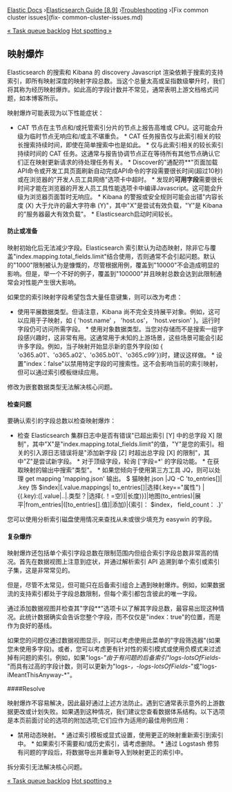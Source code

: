 

[Elastic Docs](/guide/) ›[Elasticsearch Guide [8.9]](index.md)
›[Troubleshooting](troubleshooting.md) ›[Fix common cluster issues](fix-
common-cluster-issues.md)

[« Task queue backlog](task-queue-backlog.md) [Hot spotting
»](hotspotting.md)

## 映射爆炸

Elasticsearch 的搜索和 Kibana 的 discovery Javascript 渲染依赖于搜索的支持索引，即所有映射深度的映射字段总数。当这个总量太高或呈指数级攀升时，我们将其称为经历映射爆炸。如此高的字段计数并不常见，通常表明上游文档格式问题，如本博客所示。

映射爆炸可能表现为以下性能症状：

* CAT 节点在主节点和/或托管索引分片的节点上报告高堆或 CPU。这可能会升级为临时节点无响应和/或主不堪重负。  * CAT 任务报告仅与此索引相关的较长搜索持续时间，即使在简单搜索中也是如此。  * 仅与此索引相关的较长索引持续时间的 CAT 任务。这通常与报告协调节点正在等待所有其他节点确认它们正在映射更新请求的待处理任务有关。  * Discover的"通配符**"页面加载API命令或开发工具页面刷新自动完成API命令的字段需要很长时间(超过10秒)或在浏览器的"开发人员工具网络"选项卡中超时。  * 发现的**可用字段**需要很长时间才能在浏览器的开发人员工具性能选项卡中编译Javascript。这可能会升级为浏览器页面暂时无响应。  * Kibana 的警报或安全规则可能会出错"内容长度 (X) 大于允许的最大字符串 (Y)"，其中"X"是尝试有效负载，"Y"是 Kibana 的"服务器最大有效负载"。  * Elasticsearch启动时间较长。

#### 防止或准备

映射初始化后无法减少字段。Elasticsearch 索引默认为动态映射，除非它与覆盖"index.mapping.total_fields.limit"结合使用，否则通常不会引起问题。默认的"1000"限制被认为是慷慨的，尽管根据用例，覆盖到"10000"不会造成明显的影响。但是，举一个不好的例子，覆盖到"100000"并且映射总数会达到此限制通常会对性能产生很大影响。

如果您的索引映射字段希望包含大量任意键集，则可以改为考虑：

* 使用平展数据类型。但请注意，Kibana 尚不完全支持展平对象。例如，这可以应用于子映射，如 { 'host.name' ， 'host.os'， 'host.version' }。运行时字段仍可访问所需字段。  * 使用对象数据类型。当您对存储而不是搜索一组字段感兴趣时，这非常有用。这通常用于未知的上游场景，这些场景可能会引起许多字段。例如，当子映射开始显示新的意外字段(如 { 'o365.a01'、'o365.a02'、'o365.b01'、'o365.c99'})时，建议这样做。  * 设置"index：false"以禁用特定字段的可搜索性。这不会影响当前的索引映射，但可以通过索引模板继续应用。

修改为嵌套数据类型无法解决核心问题。

#### 检查问题

要确认索引的字段总数以检查映射爆炸：

* 检查 Elasticsearch 集群日志中是否有错误"已超出索引 [Y] 中的总字段 X] 限制"，其中"X"是"index.mapping.total_fields.limit"的值，"Y"是您的索引。相关的引入源日志错误将是"添加新字段 [Z] 时超出总字段 [X] 的限制"，其中"Z"是尝试新字段。  * 对于顶级字段，轮询 ['字段=*' 的字段功能。  * 在获取映射的输出中搜索"类型"。  * 如果您倾向于使用第三方工具 JQ，则可以处理 get mapping 'mapping.json' 输出。           $ 猫映射.json |JQ -C 'to_entries[]| .key 饰 $index|[.value.mappings| to_entries[]|选择(.key=="属性") |{(.key):([.value|..|.类型？|选择(.！=空)]|长度)}]|地图(to_entries)|展平|from_entries|([to_entries[].值]|添加)|{索引： $index， field_count： .}'

您可以使用分析索引磁盘使用情况来查找从未或很少填充为 easywin 的字段。

#### 复杂爆炸

映射爆炸还包括单个索引字段总数在限制范围内但组合索引字段总数非常高的情况。首先在数据视图上注意到症状，并通过解析索引 API 追溯到单个索引或索引子集，这是非常常见的。

但是，尽管不太常见，但可能只在后备索引组合上遇到映射爆炸。例如，如果数据流的支持索引都处于字段总数限制，但每个索引都包含彼此的唯一字段。

通过添加数据视图并检查其"字段**"选项卡以了解其字段总数，最容易出现这种情况。此统计数据确实会告诉您整个字段，而不仅仅是"index：true"的位置，而是作为良好的基线。

如果您的问题仅通过数据视图显示，则可以考虑使用此菜单的"字段筛选器"(如果您未使用多字段)。或者，您可以考虑更有针对性的索引模式或使用负模式来过滤掉有问题的索引。例如，如果"logs-*"由于有问题的后备索引"logs-lotsOfFields-*"而具有过高的字段计数，则可以更新为"logs-*，-logs-lotsOfFields-*"或"logs-iMeantThisAnyway-*"。

####Resolve

映射爆炸不容易解决，因此最好通过上述方法防止。遇到它通常表示意外的上游数据更改或计划失败。如果遇到这种情况，我们建议您查看数据体系结构。以下选项是本页前面讨论的选项的附加选项;它们应作为适用的最佳用例应用：

* 禁用动态映射。  * 通过索引模板或显式设置，使用更正的映射重新索引到索引中。  * 如果索引不需要和/或历史索引，请考虑删除。  * 通过 Logstash 修剪有问题的字段后，将数据导出并重新导入到映射更正的索引中。

拆分索引无法解决核心问题。

[« Task queue backlog](task-queue-backlog.md) [Hot spotting
»](hotspotting.md)
